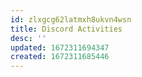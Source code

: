 ```yaml
---
id: zlxgcg62latmxh8ukvn4wsn
title: Discord Activities
desc: ''
updated: 1672311694347
created: 1672311685446
---
```


